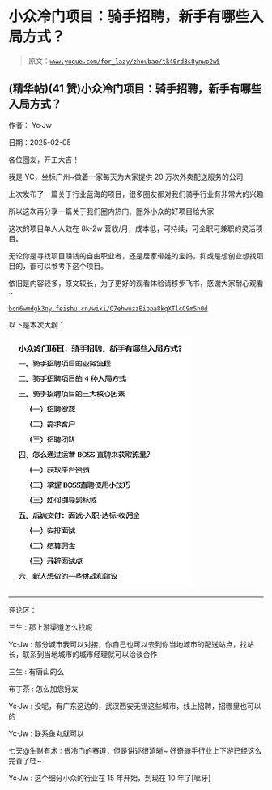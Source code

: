# 小众冷门项目：骑手招聘，新手有哪些入局方式？

> 原文：[`www.yuque.com/for_lazy/zhoubao/tk40rd8s8ynwp2w5`](https://www.yuque.com/for_lazy/zhoubao/tk40rd8s8ynwp2w5)

## (精华帖)(41 赞)小众冷门项目：骑手招聘，新手有哪些入局方式？

作者： Yc·Jw

日期：2025-02-05

各位圈友，开工大吉！

我是 YC，坐标广州~做着一家每天为大家提供 20 万次外卖配送服务的公司

上次发布了一篇关于行业蓝海的项目，很多圈友都对我们骑手行业有非常大的兴趣

所以这次再分享一篇关于我们圈内热门、圈外小众的好项目给大家

这次的项目单人人效在 8k-2w 营收/月，成本低，可持续，可全职可兼职的灵活项目。

无论你是寻找项目赚钱的自由职业者，还是居家带娃的宝妈，抑或是想创业想找项目的，都可以参考下这个项目。

依旧是内容较多，原文较长，为了更好的观看体验请移步飞书，感谢大家耐心观看~

[`bcn6wmdgk3ny.feishu.cn/wiki/Q7ehwuzzEibpa8kqXTlcC9m5n0d`](https://bcn6wmdgk3ny.feishu.cn/wiki/Q7ehwuzzEibpa8kqXTlcC9m5n0d)

以下是本次大纲：

![](img/86fc124c2e71ed49496f3477801219c6.png "None")

* * *

评论区：

三生 : 那上游渠道怎么找呢

Yc·Jw : 部分城市我可以对接，你自己也可以去到你当地城市的配送站点，找站长，联系到当地城市的城市经理就可以洽谈合作

三生 : 有唐山的么

布丁茶 : 怎么加您好友

Yc·Jw : 没呢，有广东这边的，武汉西安无锡这些城市，线上招聘，招哪里也可以的

Yc·Jw : 联系鱼丸就可以

七天@生财有术 : 很冷门的赛道，但是讲述很清晰~ 好奇骑手行业上下游已经这么完善了哇~

Yc·Jw : 这个细分小众的行业在 15 年开始，到现在 10 年了[呲牙]